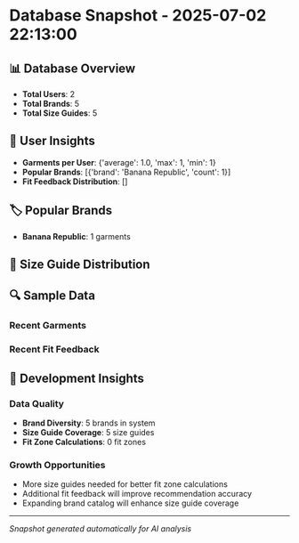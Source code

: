 # Database Snapshot - 2025-07-02 22:13:00

## 📊 Database Overview
- **Total Users**: 2
- **Total Brands**: 5
- **Total Size Guides**: 5

## 👥 User Insights
- **Garments per User**: {'average': 1.0, 'max': 1, 'min': 1}
- **Popular Brands**: [{'brand': 'Banana Republic', 'count': 1}]
- **Fit Feedback Distribution**: []

## 🏷️ Popular Brands
- **Banana Republic**: 1 garments

## 📏 Size Guide Distribution

## 🔍 Sample Data

### Recent Garments

### Recent Fit Feedback

## 🚀 Development Insights

### Data Quality
- **Brand Diversity**: 5 brands in system
- **Size Guide Coverage**: 5 size guides
- **Fit Zone Calculations**: 0 fit zones

### Growth Opportunities
- More size guides needed for better fit zone calculations
- Additional fit feedback will improve recommendation accuracy
- Expanding brand catalog will enhance size guide coverage

---
*Snapshot generated automatically for AI analysis*
